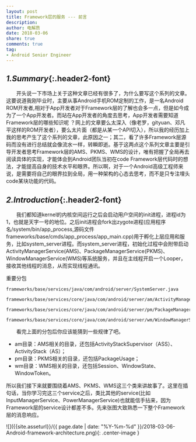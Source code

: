 ```yaml
---
layout: post
title: Framework层的服务 --- 前言
description: 
author: 电解质
date: 2018-03-06
share: true
comments: true
tag:
- Android Senior Engineer
---
```

<!-- * TOC
{:toc} -->
## *1.Summary*{:.header2-font}

&emsp;&emsp;开头说一下市场上关于这种文章已经有很多了，为什么要写这个系列的文章。这要说道我刚毕业时，主要从事Android手机ROM定制的工作，是一名Android ROM开发者,相对于App开发者对于Framework层的了解也会多一点，但是如今成为了一个App开发者。而站在App开发者的角度去思考，App开发者需要知道Framework层的哪些知识呢 ？网上的文章要么太深入（像老罗，gityuan、邓凡平这样的ROM开发者），要么太片面（都是从某一个API切入），所以我的经历加上我的思考产生了这个系列的文章，此原因之一；其二，看了许多Framework层源码而没有进行总结就会像流水一样，转瞬即逝。基于这两点这个系列文章主要是引导开发者思考Framework层的AMS、PKMS、WMS的设计，唯有把握了全局再去阅读具体的实现，才能体会到Android团队当初在code Framework层代码时的想法，才能提高自身的技术水平和眼界。所以啊，对于一个Android高级工程师来说，是需要将自己的眼界拉到全局，用一种架构的心态去思考，而不是只专注埋头code某块功能的代码。

## *2.Introduction*{:.header2-font}

&emsp;&emsp;我们都知道kernel的内核空间运行之后会启动用户空间的init进程，进程id为1，也就是天字一号的地位。之后init进程会fork出zygote进程(应用程序名/system/bin/app_process,源码文件frameworks/base/cmds/app_process/app_main.cpp)用于孵化上层应用和服务，比如system_server进程。而system_server进程，初始化过程中会附带启动ActivityManagerService(AMS)、PackageManagerService(PKMS)、WindowManagerService(WMS)等系统服务，并且在主线程开启一个Looper，接收其他线程的消息，从而实现线程通讯。

重要分包
```
frameworks/base/services/java/com/android/server/SystemServer.java

frameworks/base/services/core/java/com/android/server/am/ActivityManagerService.java

frameworks/base/services/core/java/com/android/server/pm/PackageManagerService.java

frameworks/base/services/core/java/com/android/server/wm/WindowManagerService.java
```
&emsp;&emsp;看完上面的分包后你应该能猜到一些规律了吧。
- am目录：AMS相关的目录，还包括ActivityStackSupervisor（ASS）、ActivityStack（AS）；
- pm目录：PKMS相关的目录，还包括PackageUsage；
- wm目录：WMS相关的目录，还包括Session、WindowState、WindowToken。

所以我们接下来就要围绕着AMS、PKMS、WMS这三个类来讲故事了。这里在插句话，当你学习完这三个service之后，类比其他的service(比如InputManagerService、PowerManagerService)也就能信手拈来，因为Framework层的service设计都差不多。先来张图大致熟悉一下整个Framework层的消息响应。

![]({{site.asseturl}}/{{ page.date | date: "%Y-%m-%d" }}/2018-03-06-Android-framework-architecture.png){: .center-image }

